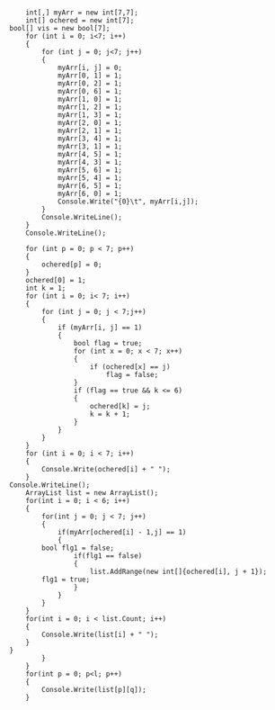 #       
        int[,] myArr = new int[7,7];
        int[] ochered = new int[7];
	bool[] vis = new bool[7];
        for (int i = 0; i<7; i++)
        {
            for (int j = 0; j<7; j++)
            {
                myArr[i, j] = 0;
                myArr[0, 1] = 1;
                myArr[0, 2] = 1;
                myArr[0, 6] = 1;
                myArr[1, 0] = 1;
                myArr[1, 2] = 1;
                myArr[1, 3] = 1;
                myArr[2, 0] = 1;
                myArr[2, 1] = 1;
                myArr[3, 4] = 1;
                myArr[3, 1] = 1;
                myArr[4, 5] = 1;
                myArr[4, 3] = 1;
                myArr[5, 6] = 1;
                myArr[5, 4] = 1;
                myArr[6, 5] = 1;
                myArr[6, 0] = 1;
                Console.Write("{0}\t", myArr[i,j]);
            }
            Console.WriteLine();
        }
        Console.WriteLine();
    
        for (int p = 0; p < 7; p++)
        {
            ochered[p] = 0;
        }
        ochered[0] = 1;
        int k = 1;
        for (int i = 0; i< 7; i++)
        {
            for (int j = 0; j < 7;j++)
            {
                if (myArr[i, j] == 1)
                {
                    bool flag = true;
                    for (int x = 0; x < 7; x++)
                    {
                        if (ochered[x] == j)
                            flag = false;
                    }
                    if (flag == true && k <= 6)
                    {
                        ochered[k] = j;
                        k = k + 1;
                    }
                }
            }
        }
        for (int i = 0; i < 7; i++)
        {
            Console.Write(ochered[i] + " ");
        }
	Console.WriteLine();
        ArrayList list = new ArrayList();
        for(int i = 0; i < 6; i++)
        {
            for(int j = 0; j < 7; j++)
            {
                if(myArr[ochered[i] - 1,j] == 1)
                {
		    bool flg1 = false;
                    if(flg1 == false)
                    {
                        list.AddRange(new int[]{ochered[i], j + 1});
			flg1 = true;
                    }
                }
            }
		}
        for(int i = 0; i < list.Count; i++)
        {
            Console.Write(list[i] + " ");
        }
	}
            }
        }
        for(int p = 0; p<l; p++)
        {
            Console.Write(list[p][q]);
        }
